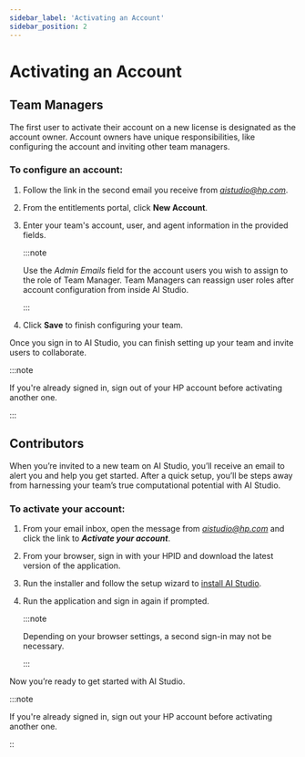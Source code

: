 ```yaml
---
sidebar_label: 'Activating an Account'
sidebar_position: 2
---
```


# Activating an Account


## Team Managers

The first user to activate their account on a new license is designated as the account owner. Account owners have unique responsibilities, like configuring the account and inviting other team managers. 

### To configure an account:
  
1. Follow the link in the second email you receive from *aistudio@hp.com*. 

2. From the entitlements portal, click **New Account**. 

3. Enter your team's account, user, and agent information in the provided fields. 

    :::note 

    Use the *Admin Emails* field for the account users you wish to assign to the role of Team Manager. Team Managers can reassign user roles after account configuration from inside AI Studio.  

    ::: 

4. Click **Save** to finish configuring your team. 

Once you sign in to AI Studio, you can finish setting up your team and invite users to collaborate.

:::note

If you're already signed in, sign out of your HP account before activating another one.

:::


## Contributors

When you’re invited to a new team on AI Studio, you’ll receive an email to alert you and help you get started. After a quick setup, you’ll be steps away from harnessing your team’s true computational potential with AI Studio.

### To activate your account:

1. From your email inbox, open the message from *aistudio@hp.com* and click the link to ***Activate your account***. 

2. From your browser, sign in with your HPID and download the latest version of the application. 

3. Run the installer and follow the setup wizard to [install AI Studio](/docs/aistudio/setup/installation). 

4. Run the application and sign in again if prompted.

    :::note
    
    Depending on your browser settings, a second sign-in may not be necessary. 

    :::

Now you’re ready to get started with AI Studio. 

:::note

If you're already signed in, sign out your HP account before activating another one.

::